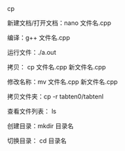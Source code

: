 cp

新建文档/打开文档：nano 文件名.cpp

编译：g++ 文件名.cpp  

运行文件：./a.out

拷贝： cp 文件名.cpp 新文件名.cpp

修改名称：mv 文件名.cpp 新文件名.cpp

拷贝文件夹：cp -r tabten0/tabtenl

查看文件列表： ls

创建目录：mkdir 目录名

切换目录： cd 目录名